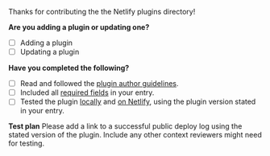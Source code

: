 Thanks for contributing the the Netlify plugins directory!

**Are you adding a plugin or updating one?**

- [ ] Adding a plugin
- [ ] Updating a plugin

**Have you completed the following?**

- [ ] Read and followed the [plugin author guidelines](/docs/guidelines.md).
- [ ] Included all [required fields](/docs/CONTRIBUTING.md#required-fields) in your entry.
- [ ] Tested the plugin [locally](https://docs.netlify.com/cli/get-started/#run-builds-locally) and [on Netlify](https://docs.netlify.com/configure-builds/build-plugins/#install-a-plugin), using the plugin version stated in your entry.

**Test plan**
Please add a link to a successful public deploy log using the stated version of the plugin. Include any other context reviewers might need for testing.